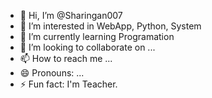 - 👋 Hi, I’m @Sharingan007
- 👀 I’m interested in WebApp, Python, System
- 🌱 I’m currently learning Programation
- 💞️ I’m looking to collaborate on ...
- 📫 How to reach me ...
- 😄 Pronouns: ...
- ⚡ Fun fact: I'm Teacher.

<!---
Sharingan007/Sharingan007 is a ✨ special ✨ repository because its `README.md` (this file) appears on your GitHub profile.
You can click the Preview link to take a look at your changes.
--->
